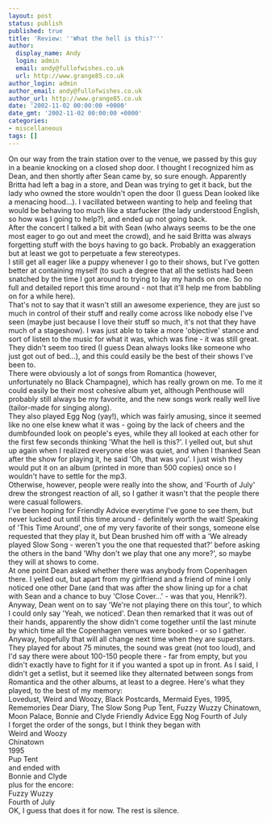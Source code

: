 ```yaml
---
layout: post
status: publish
published: true
title: 'Review: ''What the hell is this?'''
author:
  display_name: Andy
  login: admin
  email: andy@fullofwishes.co.uk
  url: http://www.grange85.co.uk
author_login: admin
author_email: andy@fullofwishes.co.uk
author_url: http://www.grange85.co.uk
date: '2002-11-02 00:00:00 +0000'
date_gmt: '2002-11-02 00:00:00 +0000'
categories:
- miscellaneous
tags: []
---
```

<p>On our way from the train station over to the venue, we passed by this guy in a beanie knocking on a closed shop door. I thought I recognized him as Dean, and then shortly after Sean came by, so sure enough. Apparently Britta had left a bag in a store, and Dean was trying to get it back, but the lady who owned the store wouldn't open the door (I guess Dean looked like a menacing hood...). I vacillated between wanting to help and feeling that would be behaving too much like a starfucker (the lady understood English, so how was I going to help?), and ended up not going back.<br />After the concert I talked a bit with Sean (who always seems to be the one most eager to go out and meet the crowd), and he said Britta was always forgetting stuff with the boys having to go back. Probably an exaggeration but at least we got to perpetuate a few stereotypes.<br />I still get all eager like a puppy whenever I go to their shows, but I've gotten better at containing myself (to such a degree that all the setlists had been snatched by the time I got around to trying to lay my hands on one. So no full and detailed report this time around - not that it'll help me from babbling on for a while here).<br />That's not to say that it wasn't still an awesome experience, they are just so much in control of their stuff and really come across like nobody else I've seen (maybe just because I love their stuff so much, it's not that they have much of a stageshow). I was just able to take a more 'objective' stance and sort of listen to the music for what it was, which was fine - it was still great. They didn't seem too tired (I guess Dean always looks like someone who just got out of bed...), and this could easily be the best of their shows I've been to.<br />There were obviously a lot of songs from Romantica (however, unfortunately no Black Champagne), which has really grown on me. To me it could easily be their most cohesive album yet, although Penthouse will probably still always be my favorite, and the new songs work really well live (tailor-made for singing along).<br />They also played Egg Nog (yay!), which was fairly amusing, since it seemed like no one else knew what it was - going by the lack of cheers and the dumbfounded look on people's eyes, while they all looked at each other for the first few seconds thinking 'What the hell is this?'. I yelled out, but shut up again when I realized everyone else was quiet, and when I thanked Sean after the show for playing it, he said 'Oh, that was you'. I just wish they would put it on an album (printed in more than 500 copies) once so I wouldn't have to settle for the mp3.<br />Otherwise, however, people were really into the show, and 'Fourth of July' drew the strongest reaction of all, so I gather it wasn't that the people there were casual followers.<br />I've been hoping for Friendly Advice everytime I've gone to see them, but never lucked out until this time around - definitely worth the wait! Speaking of 'This Time Around', one of my very favorite of their songs, someone else requested that they play it, but Dean brushed him off with a 'We already played Slow Song - weren't you the one that requested that?' before asking the others in the band 'Why don't we play that one any more?', so maybe they will at shows to come.<br />At one point Dean asked whether there was anybody from Copenhagen there. I yelled out, but apart from my girlfriend and a friend of mine I only noticed one other Dane (and that was after the show lining up for a chat with Sean and a chance to buy 'Close Cover...' - was that you, Henrik?). Anyway, Dean went on to say 'We're not playing there on this tour', to which I could only say 'Yeah, we noticed'. Dean then remarked that it was out of their hands, apparently the show didn't come together until the last minute by which time all the Copenhagen venues were booked - or so I gather. Anyway, hopefully that will all change next time when they are superstars.<br />They played for about 75 minutes, the sound was great (not too loud), and I'd say there were about 100-150 people there - far from empty, but you didn't exactly have to fight for it if you wanted a spot up in front. As I said, I didn't get a setlist, but it seemed like they alternated between songs from Romantica and the other albums, at least to a degree. Here's what they played, to the best of my memory:<br />Lovedust, Weird and Woozy, Black Postcards, Mermaid Eyes, 1995, Rememories Dear Diary, The Slow Song Pup Tent, Fuzzy Wuzzy Chinatown, Moon Palace, Bonnie and Clyde Friendly Advice Egg Nog Fourth of July<br />I forget the order of the songs, but I think they began with<br />Weird and Woozy<br />Chinatown<br />1995<br />Pup Tent<br />and ended with<br />Bonnie and Clyde<br />plus for the encore:<br />Fuzzy Wuzzy<br />Fourth of July<br />OK, I guess that does it for now. The rest is silence.</p>
